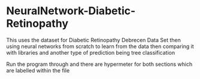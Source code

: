 # NeuralNetwork-Diabetic-Retinopathy
This uses the dataset for Diabetic Retinopathy Debrecen Data Set then using neural networks from scratch to learn from the data then comparing it with libraries and another type of prediction being tree classification

Run the program through and there are hypermeter for both sections which are labelled within the file
